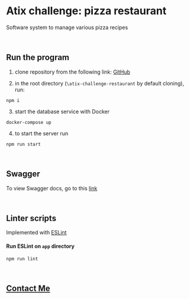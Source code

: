 # Atix challenge: pizza restaurant
Software system to manage various pizza recipes

&nbsp;
## Run the program
1) clone repository from the following link: [GitHub](https://github.com/guaSvancara/atix-challenge-restaurant)

2) in the root directory (`\atix-challenge-restaurant` by default cloning), run:

`npm i` 

3) start the database service with Docker

`docker-compose up`

4) to start the server run

`npm run start`

&nbsp;
## Swagger
To view Swagger docs, go to this [link](http://localhost:8080/api-docs)

&nbsp;
## Linter scripts
Implemented with [ESLint](https://eslint.org/)

#### Run ESLint on `app` directory

`npm run lint`

&nbsp;
## [Contact Me](mailto:gsvancara@intermediait.com)
&nbsp;